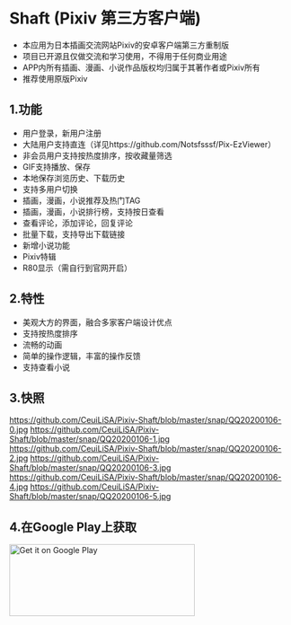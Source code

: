 # Shaft (Pixiv 第三方客户端)

* 本应用为日本插画交流网站Pixiv的安卓客户端第三方重制版
* 项目已开源且仅做交流和学习使用，不得用于任何商业用途
* APP内所有插画、漫画、小说作品版权均归属于其著作者或Pixiv所有
* 推荐使用原版Pixiv

## 1.功能

* 用户登录，新用户注册
* 大陆用户支持直连（详见https://github.com/Notsfsssf/Pix-EzViewer）
* 非会员用户支持按热度排序，按收藏量筛选
* GIF支持播放、保存
* 本地保存浏览历史、下载历史
* 支持多用户切换
* 插画，漫画，小说推荐及热门TAG
* 插画，漫画，小说排行榜，支持按日查看
* 查看评论，添加评论，回复评论
* 批量下载，支持导出下载链接
* 新增小说功能
* Pixiv特辑
* R80显示（需自行到官网开启）

## 2.特性
* 美观大方的界面，融合多家客户端设计优点
* 支持按热度排序
* 流畅的动画
* 简单的操作逻辑，丰富的操作反馈
* 支持查看小说

## 3.快照

https://github.com/CeuiLiSA/Pixiv-Shaft/blob/master/snap/QQ20200106-0.jpg
https://github.com/CeuiLiSA/Pixiv-Shaft/blob/master/snap/QQ20200106-1.jpg
https://github.com/CeuiLiSA/Pixiv-Shaft/blob/master/snap/QQ20200106-2.jpg
https://github.com/CeuiLiSA/Pixiv-Shaft/blob/master/snap/QQ20200106-3.jpg
https://github.com/CeuiLiSA/Pixiv-Shaft/blob/master/snap/QQ20200106-4.jpg
https://github.com/CeuiLiSA/Pixiv-Shaft/blob/master/snap/QQ20200106-5.jpg

## 4.在Google Play上获取

<a href="https://play.google.com/store/apps/details?id=ceui.lisa">
    <img
        alt="Get it on Google Play"
        src="https://play.google.com/intl/en_us/badges/images/generic/en_badge_web_generic.png"
        width="330"
        height="128"
    />
</a>


